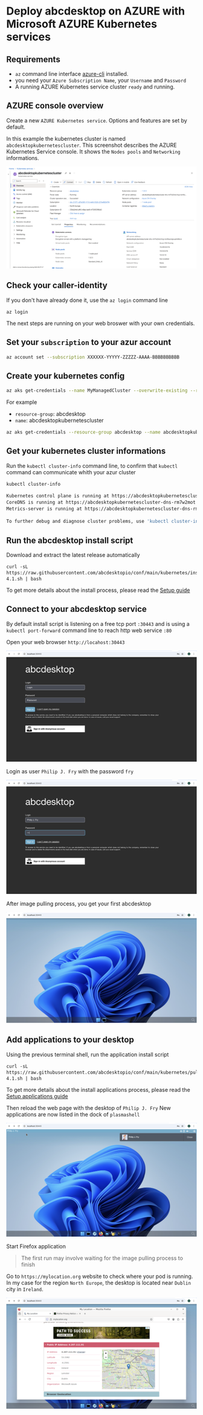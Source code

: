 # Deploy abcdesktop on AZURE with Microsoft AZURE Kubernetes services


## Requirements

- `az` command line interface [azure-cli](https://learn.microsoft.com/en-us/cli/azure/install-azure-cli?view=azure-cli-latest) installed.
- you need your `Azure Subscription Name`, your `Username` and `Password`
- A running AZURE Kubernetes service cluster `ready` and running. 

## AZURE console overview

Create a new `AZURE Kubernetes service`. Options and features are set by default.

In this example the kubernetes cluster is named `abcdesktopkubernetescluster`.
This screenshot describes the AZURE Kubernetes Service console. It shows the `Nodes pools` and `Networking` informations.

![azur console overview](img/azure-aks-console.png)


## Check your caller-identity

If you don't have already done it, use the `az login` command line

```
az login
```

The next steps are running on your web broswer with your own credentials.  


## Set your `subscription` to your azur account 


``` bash
az account set --subscription XXXXXX-YYYYY-ZZZZZ-AAAA-BBBBBBBBBB
```

## Create your kubernetes config 

``` bash
az aks get-credentials --name MyManagedCluster --overwrite-existing --resource-group MyResourceGroup
``` 

For example 

- `resource-group`: abcdesktop
- `name`: abcdesktopkubernetescluster

``` bash
az aks get-credentials --resource-group abcdesktop --name abcdesktopkubernetescluster --overwrite-existing
```

## Get your kubernetes cluster informations

Run the `kubectl cluster-info` command line, to confirm that `kubectl` command can communicate whith your azur cluster

``` bash
kubectl cluster-info
```

``` bash
Kubernetes control plane is running at https://abcdesktopkubernetescluster-dns-rm7w2mot.hcp.northeurope.azmk8s.io:443
CoreDNS is running at https://abcdesktopkubernetescluster-dns-rm7w2mot.hcp.northeurope.azmk8s.io:443/api/v1/namespaces/kube-system/services/kube-dns:dns/proxy
Metrics-server is running at https://abcdesktopkubernetescluster-dns-rm7w2mot.hcp.northeurope.azmk8s.io:443/api/v1/namespaces/kube-system/services/https:metrics-server:/proxy

To further debug and diagnose cluster problems, use 'kubectl cluster-info dump'.
```

## Run the abcdesktop install script 


Download and extract the latest release automatically

```
curl -sL https://raw.githubusercontent.com/abcdesktopio/conf/main/kubernetes/install-4.1.sh | bash
```

To get more details about the install process, please read the [Setup guide](https://www.abcdesktop.io/4.1/setup/kubernetes_abcdesktop/)


## Connect to your abcdesktop service 

By default install script is listening on a free tcp port `:30443` and is using a `kubectl port-forward` command line to reach http web service `:80`

Open your web browser `http://locahost:30443`

![abcdesktop login](../img/abcdesktop-hompage-port30443.png)

 
Login as user `Philip J. Fry` with the password `fry`

![abcdesktop login as fry](../img/abcdesktop-hompage-port30443-login-fry.png)
 
After image pulling process, you get your first abcdesktop 

![abcdesktop for fry](../img/abcdesktop-hompage-port30443-user-fry-logged.png)


## Add applications to your desktop


Using the previous terminal shell, run the application install script 

```
curl -sL https://raw.githubusercontent.com/abcdesktopio/conf/main/kubernetes/pullapps-4.1.sh | bash
```

To get more details about the install applications process, please read the [Setup applications guide](https://www.abcdesktop.io/4.1/setup/kubernetes_abcdesktop_applications/)

Then reload the web page with the desktop of `Philip J. Fry`
New applications are now listed in the dock of `plasmashell`


![abcdesktop for fry with applications](../img/abcdesktop-hompage-port30443-login-fry-applications.png)

Start Firefox application

> The first run may involve waiting for the image pulling process to finish

Go to `https://mylocation.org` website to check where your pod is running.  In my case for the region `North Europe`, the desktop is located near `Dublin` city in `Ireland`. 


![abcdesktop for fry with applications](img/abcdesktop-firefox-azure-north-europe.png)










